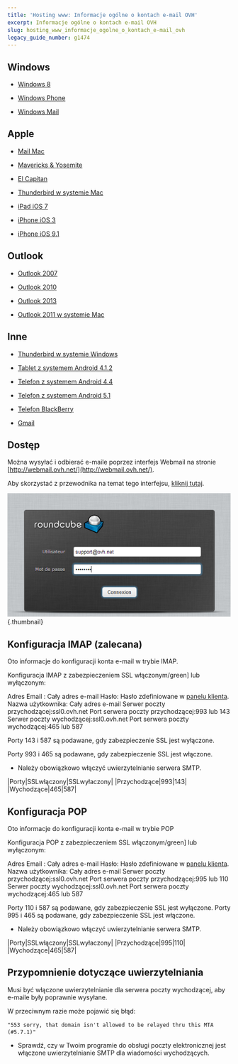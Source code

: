 ```yaml
---
title: 'Hosting www: Informacje ogólne o kontach e-mail OVH'
excerpt: Informacje ogólne o kontach e-mail OVH
slug: hosting_www_informacje_ogolne_o_kontach_e-mail_ovh
legacy_guide_number: g1474
---
```



## Windows

- [Windows 8](https://www.ovh.pl/hosting/przewodniki/g1281.hosting_www_konfiguracja_windows_8)

- [Windows Phone](https://www.ovh.pl/g1346.konfiguracja-windows-phone)

- [Windows Mail](https://www.ovh.pl/g1300.konfiguracja-windows-mail)




## Apple

- [Mail Mac](https://www.ovh.pl/g1287.konfiguracja-mail-macos)

- [Mavericks & Yosemite](https://www.ovh.pl/g1599.konfiguracja-mail-macos-mavericks)

- [El Capitan](https://www.ovh.pl/g1965.hosting_www_przewodnik_dotyczacy_konfiguracji_programu_mail_w_systemie_mac_-_el_capitan)

- [Thunderbird w systemie Mac](https://www.ovh.pl/g1911.hosting_www_konfiguracja_konta_e-mail_w_programie_thunderbird_mac)

- [iPad iOS 7](https://www.ovh.pl/g1348.konfiguracja-ipad)

- [iPhone iOS 3](https://www.ovh.pl/g1296.konfiguracja-iphone)

- [iPhone iOS 9.1](https://www.ovh.pl/g2004.hosting_www_konfiguracja_na_iphone_ios_91)




## Outlook

- [Outlook 2007](https://www.ovh.pl/g1298.konfiguracja-outlook-2007)

- [Outlook 2010](https://www.ovh.pl/g1299.konfiguracja-outlook-2010)

- [Outlook 2013](https://www.ovh.pl/g1286.konfiguracja-outlook-2013)

- [Outlook 2011 w systemie Mac](https://www.ovh.pl/g1345.konfiguracja-outlook-2011-mac)




## Inne

- [Thunderbird w systemie Windows](https://www.ovh.pl/g1297.konfiguracja-thunderbird)

- [Tablet z systemem Android 4.1.2](https://www.ovh.pl/g1283.konfiguracja-tablet-android)

- [Telefon z systemem Android 4.4](https://www.ovh.pl/g1347.konfiguracja-nexus-5-android-44)

- [Telefon z systemem Android 5.1](https://www.ovh.pl/g1912.hosting_www_konfiguracja_konta_e-mail_na_telefonie_komorkowym_z_systemem_android_w_wersji_51)

- [Telefon BlackBerry](https://www.ovh.pl/g1381.konfiguracja-blackberry)

- [Gmail](https://www.ovh.pl/g1408.konfiguracja-interfejs-gmail)




## Dostęp
Można wysyłać i odbierać e-maile poprzez interfejs Webmail na stronie [http://webmail.ovh.net/](http://webmail.ovh.net/).

Aby skorzystać z przewodnika na temat tego interfejsu, [kliknij tutaj](https://www.ovh.pl/g1302.webmail-roundcube).

![](images/img_2007.jpg){.thumbnail}


## Konfiguracja IMAP (zalecana)
Oto informacje do konfiguracji konta e-mail w trybie IMAP.

Konfiguracja IMAP z zabezpieczeniem SSL włączonym/green] lub wyłączonym:

Adres Email : Cały adres e-mail
Hasło: Hasło zdefiniowane w [panelu klienta](https://www.ovh.com/manager/web/login/).
Nazwa użytkownika: Cały adres e-mail
Serwer poczty przychodzącej:ssl0.ovh.net
Port serwera poczty przychodzącej:993 lub 143
Serwer poczty wychodzącej:ssl0.ovh.net
Port serwera poczty wychodzącej:465 lub 587

Porty 143 i 587 są podawane, gdy zabezpieczenie SSL jest wyłączone.

Porty 993 i 465 są podawane, gdy zabezpieczenie SSL jest włączone.


- Należy obowiązkowo włączyć uwierzytelnianie serwera SMTP.


|Porty|SSLwłączony|SSLwyłaczony|
|Przychodzące|993|143|
|Wychodzące|465|587|




## Konfiguracja POP
Oto informacje do konfiguracji konta e-mail w trybie POP

Konfiguracja POP z zabezpieczeniem SSL włączonym/green] lub wyłączonym:

Adres Email : Cały adres e-mail
Hasło: Hasło zdefiniowane w [panelu klienta](https://www.ovh.com/manager/web/login/).
Nazwa użytkownika: Cały adres e-mail
Serwer poczty przychodzącej:ssl0.ovh.net
Port serwera poczty przychodzącej:995 lub 110
Serwer poczty wychodzącej:ssl0.ovh.net
Port serwera poczty wychodzącej:465 lub 587

Porty 110 i 587 są podawane, gdy zabezpieczenie SSL jest wyłączone.
Porty 995 i 465 są podawane, gdy zabezpieczenie SSL jest włączone.


- Należy obowiązkowo włączyć uwierzytelnianie serwera SMTP.


|Porty|SSLwłączony|SSLwyłaczony|
|Przychodzące|995|110|
|Wychodzące|465|587|




## Przypomnienie dotyczące uwierzytelniania
Musi być włączone uwierzytelnianie dla serwera poczty wychodzącej, aby e-maile były poprawnie wysyłane.

W przeciwnym razie może pojawić się błąd:


```
"553 sorry, that domain isn't allowed to be relayed thru this MTA (#5.7.1)"
```



- Sprawdź, czy w Twoim programie do obsługi poczty elektronicznej jest włączone uwierzytelnianie SMTP dla wiadomości wychodzących.



